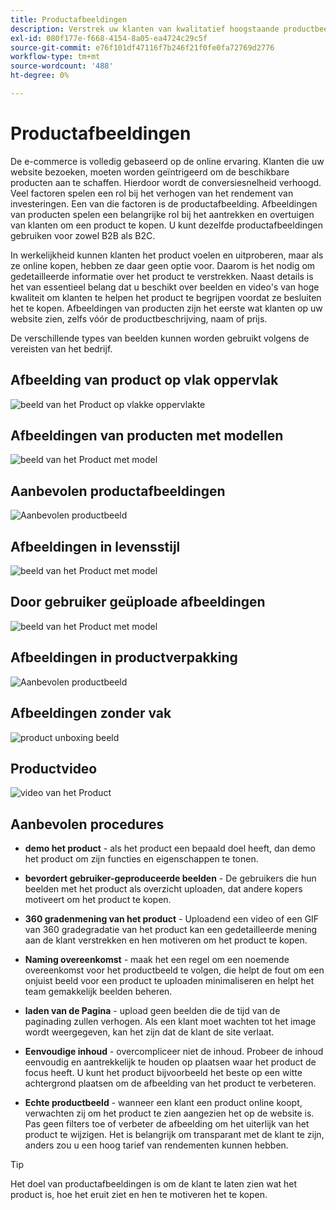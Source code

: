 ```yaml
---
title: Productafbeeldingen
description: Verstrek uw klanten van kwalitatief hoogstaande productbeelden en video's om gesprekstarieven te verhogen.
exl-id: 080f177e-f668-4154-8a05-ea4724c29c5f
source-git-commit: e76f101df47116f7b246f21f0fe0fa72769d2776
workflow-type: tm+mt
source-wordcount: '488'
ht-degree: 0%

---
```


# Productafbeeldingen

De e-commerce is volledig gebaseerd op de online ervaring. Klanten die uw website bezoeken, moeten worden geïntrigeerd om de beschikbare producten aan te schaffen. Hierdoor wordt de conversiesnelheid verhoogd. Veel factoren spelen een rol bij het verhogen van het rendement van investeringen. Een van die factoren is de productafbeelding. Afbeeldingen van producten spelen een belangrijke rol bij het aantrekken en overtuigen van klanten om een product te kopen. U kunt dezelfde productafbeeldingen gebruiken voor zowel B2B als B2C.

In werkelijkheid kunnen klanten het product voelen en uitproberen, maar als ze online kopen, hebben ze daar geen optie voor. Daarom is het nodig om gedetailleerde informatie over het product te verstrekken. Naast details is het van essentieel belang dat u beschikt over beelden en video&#39;s van hoge kwaliteit om klanten te helpen het product te begrijpen voordat ze besluiten het te kopen. Afbeeldingen van producten zijn het eerste wat klanten op uw website zien, zelfs vóór de productbeschrijving, naam of prijs.

De verschillende types van beelden kunnen worden gebruikt volgens de vereisten van het bedrijf.

## Afbeelding van product op vlak oppervlak

![ beeld van het Product op vlakke oppervlakte ](../../assets/playbooks/product-image-flat.png)

## Afbeeldingen van producten met modellen

![ beeld van het Product met model ](../../assets/playbooks/product-image-model.png)

## Aanbevolen productafbeeldingen

![ Aanbevolen productbeeld ](../../assets/playbooks/product-image-feature.png)

## Afbeeldingen in levensstijl

![ beeld van het Product met model ](../../assets/playbooks/product-image-lifestyle.png)

## Door gebruiker geüploade afbeeldingen

![ beeld van het Product met model ](../../assets/playbooks/product-image-user-upload.png)

## Afbeeldingen in productverpakking

![ Aanbevolen productbeeld ](../../assets/playbooks/product-image-packaging.png)

## Afbeeldingen zonder vak

![ product unboxing beeld ](../../assets/playbooks/product-image-unboxing.png)

## Productvideo

![ video van het Product ](../../assets/playbooks/product-video.png)

## Aanbevolen procedures

- **demo het product** - als het product een bepaald doel heeft, dan demo het product om zijn functies en eigenschappen te tonen.

- **bevordert gebruiker-geproduceerde beelden** - De gebruikers die hun beelden met het product als overzicht uploaden, dat andere kopers motiveert om het product te kopen.

- **360 gradenmening van het product** - Uploadend een video of een GIF van 360 gradegradatie van het product kan een gedetailleerde mening aan de klant verstrekken en hen motiveren om het product te kopen.

- **Naming overeenkomst** - maak het een regel om een noemende overeenkomst voor het productbeeld te volgen, die helpt de fout om een onjuist beeld voor een product te uploaden minimaliseren en helpt het team gemakkelijk beelden beheren.

- **laden van de Pagina** - upload geen beelden die de tijd van de paginading zullen verhogen. Als een klant moet wachten tot het image wordt weergegeven, kan het zijn dat de klant de site verlaat.

- **Eenvoudige inhoud** - overcompliceer niet de inhoud. Probeer de inhoud eenvoudig en aantrekkelijk te houden op plaatsen waar het product de focus heeft. U kunt het product bijvoorbeeld het beste op een witte achtergrond plaatsen om de afbeelding van het product te verbeteren.

- **Echte productbeeld** - wanneer een klant een product online koopt, verwachten zij om het product te zien aangezien het op de website is. Pas geen filters toe of verbeter de afbeelding om het uiterlijk van het product te wijzigen. Het is belangrijk om transparant met de klant te zijn, anders zou u een hoog tarief van rendementen kunnen hebben.

>[!TIP]
>
>Het doel van productafbeeldingen is om de klant te laten zien wat het product is, hoe het eruit ziet en hen te motiveren het te kopen.
